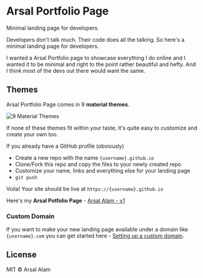 # Arsal Portfolio Page

Minimal landing page for developers.

Developers don't talk much. Their code does all the talking. So here's a minimal landing page for developers.

I wanted a Arsal Portfolio page to showcase everything I do online and I wanted it to be minimal and right to the point rather beautiful and hefty. And I think most of the devs out there would want the same.

## Themes

Arsal Portfolio Page comes in 9 **material themes**.

![9 Material Themes](https://image.ibb.co/jJVKCn/dev_landing_page_themes.jpg)

If none of these themes fit within your taste, it's quite easy to customize and create your own too. 


If you already have a GitHub profile (obviously)

* Create a new repo with the name `{username}.github.io`
* Clone/Fork this repo and copy the files to your newly created repo
* Customize your name, links and everything else for your landing page
* `git push`

Voila! Your site should be live at `https://{username}.github.io`

Here's my **Arsal Potfolio Page** - [Arsal Alam - v1](https://arsalalam21.github.io/)

### Custom Domain

If you want to make your new landing page available under a domain like `{username}.com` you can get started here - [Setting up a custom domain](https://help.github.com/articles/quick-start-setting-up-a-custom-domain/).

## License

MIT © Arsal Alam
